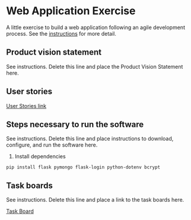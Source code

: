 # Web Application Exercise

A little exercise to build a web application following an agile development process. See the [instructions](instructions.md) for more detail.

## Product vision statement

See instructions. Delete this line and place the Product Vision Statement here.

## User stories

[User Stories link]()

## Steps necessary to run the software

See instructions. Delete this line and place instructions to download, configure, and run the software here.

1. Install dependencies
```
pip install flask pymongo flask-login python-dotenv bcrypt
```

## Task boards

See instructions. Delete this line and place a link to the task boards here.

[Task Board](https://github.com/orgs/software-students-spring2025/projects/7)